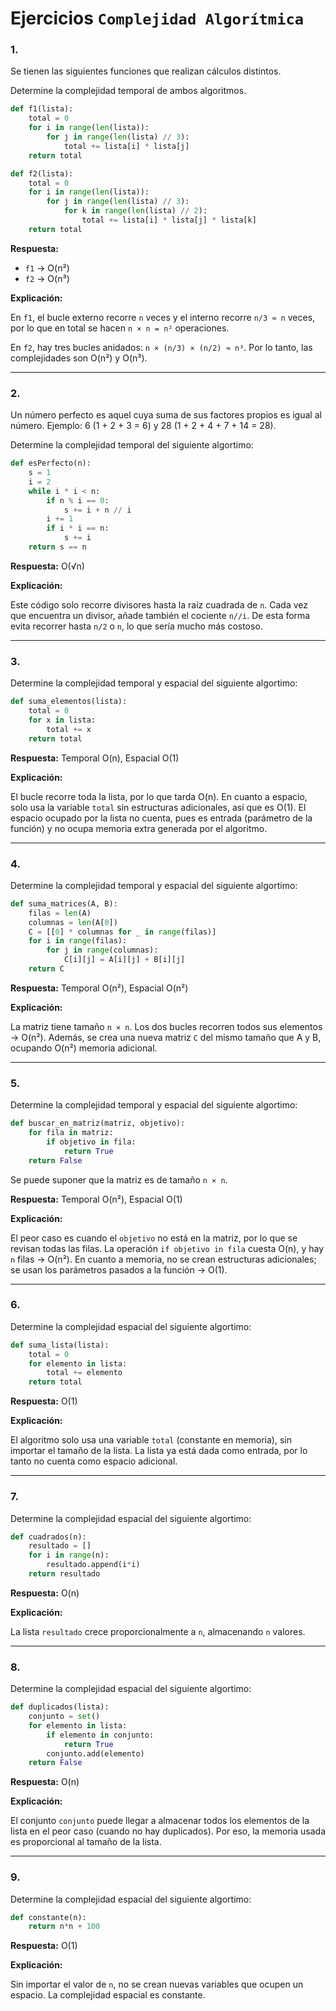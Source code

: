 # Ejercicios `Complejidad Algorítmica`
### 1.
Se tienen las siguientes funciones que realizan cálculos distintos.

Determine la complejidad temporal de ambos algoritmos.
```python
def f1(lista):
    total = 0
    for i in range(len(lista)):
        for j in range(len(lista) // 3):
            total += lista[i] * lista[j]
    return total
```

```python
def f2(lista):
    total = 0
    for i in range(len(lista)):
        for j in range(len(lista) // 3):
            for k in range(len(lista) // 2):
                total += lista[i] * lista[j] * lista[k]
    return total
```

**Respuesta:**
* `f1` → O(n²)
* `f2` → O(n³)

**Explicación:**

En `f1`, el bucle externo recorre `n` veces y el interno recorre `n/3 ≈ n` veces, por lo que en total se hacen `n × n = n²` operaciones.

En `f2`, hay tres bucles anidados: `n × (n/3) × (n/2) ≈ n³`. Por lo tanto, las complejidades son O(n²) y O(n³).

---

### 2.
Un número perfecto es aquel cuya suma de sus factores propios es igual al número. Ejemplo: 6 (1 + 2 + 3 = 6) y 28 (1 + 2 + 4 + 7 + 14 = 28).

Determine la complejidad temporal del siguiente algortimo:
```python
def esPerfecto(n):
    s = 1
    i = 2
    while i * i < n:
        if n % i == 0:
            s += i + n // i
        i += 1
        if i * i == n:
            s += i
    return s == n
```

**Respuesta:** O(√n)

**Explicación:**

Este código solo recorre divisores hasta la raíz cuadrada de `n`. Cada vez que encuentra un divisor, añade también el cociente `n//i`. De esta forma evita recorrer hasta `n/2` o `n`, lo que sería mucho más costoso.

---

### 3.
Determine la complejidad temporal y espacial del siguiente algortimo:
```python
def suma_elementos(lista):
    total = 0
    for x in lista:
        total += x
    return total
```

**Respuesta:** Temporal O(n), Espacial O(1)

**Explicación:**

El bucle recorre toda la lista, por lo que tarda O(n).
En cuanto a espacio, solo usa la variable `total` sin estructuras adicionales, así que es O(1). El espacio ocupado por la lista no cuenta, pues es entrada (parámetro de la función) y no ocupa memoria extra generada por el algoritmo.

---

### 4.
Determine la complejidad temporal y espacial del siguiente algortimo:
```python
def suma_matrices(A, B):
    filas = len(A)
    columnas = len(A[0])
    C = [[0] * columnas for _ in range(filas)]
    for i in range(filas):
        for j in range(columnas):
            C[i][j] = A[i][j] + B[i][j]
    return C
```
**Respuesta:** Temporal O(n²), Espacial O(n²)

**Explicación:**

La matriz tiene tamaño `n × n`. Los dos bucles recorren todos sus elementos → O(n²).
Además, se crea una nueva matriz `C` del mismo tamaño que A y B, ocupando O(n²) memoria adicional.

---

### 5.
Determine la complejidad temporal y espacial del siguiente algortimo:
```python
def buscar_en_matriz(matriz, objetivo):
    for fila in matriz:
        if objetivo in fila:
            return True
    return False
```
Se puede suponer que la matriz es de tamaño `n × n`.

**Respuesta:** Temporal O(n²), Espacial O(1)

**Explicación:**

El peor caso es cuando el `objetivo` no está en la matriz, por lo que se revisan todas las filas. La operación `if objetivo in fila` cuesta O(n), y hay `n` filas → O(n²).
En cuanto a memoria, no se crean estructuras adicionales; se usan los parámetros pasados a la función → O(1).

---

### 6.
Determine la complejidad espacial del siguiente algortimo:
```python
def suma_lista(lista):
    total = 0
    for elemento in lista:
        total += elemento
    return total
```

**Respuesta:** O(1)

**Explicación:**

El algoritmo solo usa una variable `total` (constante en memoria), sin importar el tamaño de la lista. La lista ya está dada como entrada, por lo tanto no cuenta como espacio adicional.

---

### 7.
Determine la complejidad espacial del siguiente algortimo:
```python
def cuadrados(n):
    resultado = []
    for i in range(n):
        resultado.append(i*i)
    return resultado
```

**Respuesta:** O(n)

**Explicación:**

La lista `resultado` crece proporcionalmente a `n`, almacenando `n` valores.

---

### 8.
Determine la complejidad espacial del siguiente algortimo:
```python
def duplicados(lista):
    conjunto = set()
    for elemento in lista:
        if elemento in conjunto:
            return True
        conjunto.add(elemento)
    return False
```

**Respuesta:** O(n)

**Explicación:**

El conjunto `conjunto` puede llegar a almacenar todos los elementos de la lista en el peor caso (cuando no hay duplicados). Por eso, la memoria usada es proporcional al tamaño de la lista.

---

### 9.
Determine la complejidad espacial del siguiente algortimo:
```python
def constante(n):
    return n*n + 100
```

**Respuesta:** O(1)

**Explicación:**

Sin importar el valor de `n`, no se crean nuevas variables que ocupen un espacio. La complejidad espacial es constante.